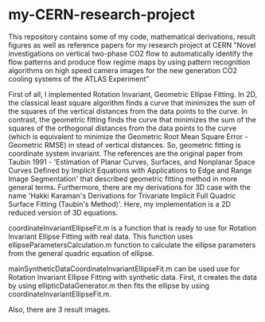 # my-CERN-research-project
This repository contains some of my code, mathematical derivations, result figures as well as reference papers for my research project at CERN "Novel investigations on vertical two-phase CO2 flow to automatically identify the flow patterns and produce flow regime maps by using pattern recognition algorithms on high speed camera images for the new generation CO2 cooling systems of the ATLAS Experiment"

First of all, I implemented Rotation Invariant, Geometric Ellipse Fitting. In 2D, the classical least square algorithm finds a curve that minimizes the sum of the squares of the vertical distances from the data points to the curve. In contrast, the geometric fitting finds the curve that minimizes the sum of the squares of the orthogonal distances from the data points to the curve (which is equivalent to minimize the Geometric Root Mean Square Error - Geometric RMSE) in stead of vertical distances. So, geometric fitting is coordinate system invariant. The references are the original paper from Taubin 1991 - 'Estimation of Planar Curves, Surfaces, and Nonplanar Space Curves Defined by Implicit Equations with Applications to Edge and Range Image Segmentation' that described geometric fitting method in more general terms. Furthermore, there are my derivations for 3D case with the name 'Hakki Karaman's Derivations for Trivariate Implicit Full Quadric Surface Fitting (Taubin's Method)'. Here, my implementation is a 2D reduced version of 3D equations.

coordinateInvariantEllipseFit.m is a function that is ready to use for Rotation Invariant Ellipse Fitting with real data. This function uses ellipseParametersCalculation.m function to calculate the ellipse parameters from the general quadric equation of ellipse.

mainSyntheticDataCoordinateInvariantEllipseFit.m can be used use for Rotation Invariant Ellipse Fitting with synthetic data. First, it creates the data by using ellipticDataGenerator.m then fits the ellipse by using coordinateInvariantEllipseFit.m.

Also, there are 3 result images.
